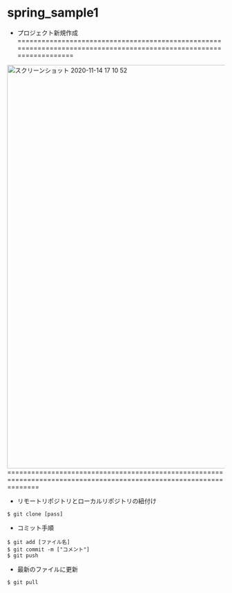 # spring_sample1

* プロジェクト新規作成
====================================================================================================================
<img width="934" alt="スクリーンショット 2020-11-14 17 10 52" src="https://user-images.githubusercontent.com/74446528/99142909-b2b6a500-269c-11eb-925d-66d27287fe98.png">
====================================================================================================================

* リモートリポジトリとローカルリポジトリの紐付け

```shell
$ git clone [pass]
```

* コミット手順
```shell
$ git add [ファイル名]
$ git commit -m ["コメント"]
$ git push
```

* 最新のファイルに更新
```
$ git pull
```
